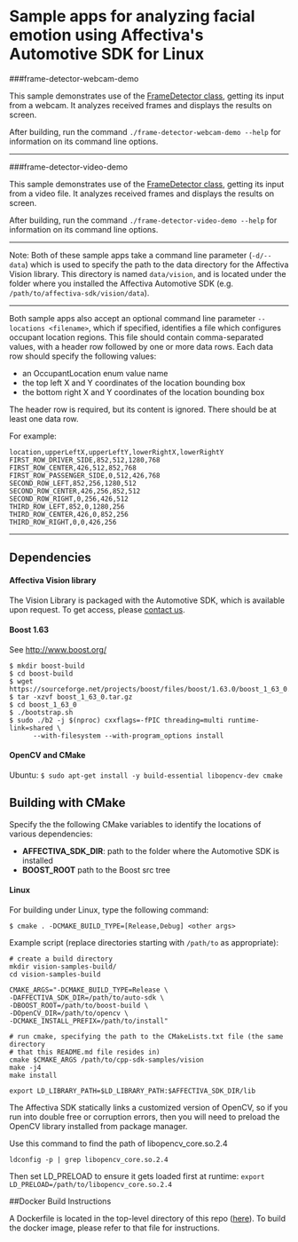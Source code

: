 # Sample apps for analyzing facial emotion using Affectiva's Automotive SDK for Linux

###frame-detector-webcam-demo

This sample demonstrates use of the [FrameDetector class](https://auto.affectiva.com/docs/vision-create-detector), getting its input from a webcam. It analyzes received frames and displays the results on screen.

After building, run the command `./frame-detector-webcam-demo --help` for information on its command line options.

---
###frame-detector-video-demo

This sample demonstrates use of the [FrameDetector class](https://auto.affectiva.com/docs/vision-create-detector), getting its input from a video file. It analyzes received frames and displays the results on screen.

After building, run the command `./frame-detector-video-demo --help` for information on its command line options.

---
Note: Both of these sample apps take a command line parameter (`-d/--data`) which is used to specify the path to the data directory for the Affectiva Vision library.  This directory is named `data/vision`, and is located under the folder where you installed the Affectiva Automotive SDK (e.g. `/path/to/affectiva-sdk/vision/data`). 

---
Both sample apps also accept an optional command line parameter `--locations <filename>`, which if specified, identifies a file which configures occupant location regions.  This file should contain comma-separated values, with a header row followed by one or more data rows. Each data row should specify the following values:

- an OccupantLocation enum value name
- the top left X and Y coordinates of the location bounding box
- the bottom right X and Y coordinates of the location bounding box

The header row is required, but its content is ignored.  There should be at least one data row.

For example:

    location,upperLeftX,upperLeftY,lowerRightX,lowerRightY
    FIRST_ROW_DRIVER_SIDE,852,512,1280,768
    FIRST_ROW_CENTER,426,512,852,768
    FIRST_ROW_PASSENGER_SIDE,0,512,426,768
    SECOND_ROW_LEFT,852,256,1280,512
    SECOND_ROW_CENTER,426,256,852,512
    SECOND_ROW_RIGHT,0,256,426,512
    THIRD_ROW_LEFT,852,0,1280,256
    THIRD_ROW_CENTER,426,0,852,256
    THIRD_ROW_RIGHT,0,0,426,256

---

## Dependencies

#### Affectiva Vision library

The Vision Library is packaged with the Automotive SDK, which is available upon request. To get access, please [contact us](https://auto.affectiva.com/).

#### Boost 1.63

See http://www.boost.org/

```
$ mkdir boost-build
$ cd boost-build
$ wget https://sourceforge.net/projects/boost/files/boost/1.63.0/boost_1_63_0.tar.gz
$ tar -xzvf boost_1_63_0.tar.gz
$ cd boost_1_63_0
$ ./bootstrap.sh
$ sudo ./b2 -j $(nproc) cxxflags=-fPIC threading=multi runtime-link=shared \
      --with-filesystem --with-program_options install
```

#### OpenCV and CMake

Ubuntu:
`$ sudo apt-get install -y build-essential libopencv-dev cmake`

## Building with CMake

Specify the the following CMake variables to identify the locations of various dependencies:

- **AFFECTIVA_SDK_DIR**: path to the folder where the Automotive SDK is installed
- **BOOST_ROOT** path to the Boost src tree


#### Linux

For building under Linux, type the following command:

`$ cmake . -DCMAKE_BUILD_TYPE=[Release,Debug] <other args>`

Example script (replace directories starting with `/path/to` as appropriate):
```
# create a build directory
mkdir vision-samples-build/
cd vision-samples-build

CMAKE_ARGS="-DCMAKE_BUILD_TYPE=Release \
-DAFFECTIVA_SDK_DIR=/path/to/auto-sdk \
-DBOOST_ROOT=/path/to/boost-build \
-DOpenCV_DIR=/path/to/opencv \
-DCMAKE_INSTALL_PREFIX=/path/to/install"

# run cmake, specifying the path to the CMakeLists.txt file (the same directory
# that this README.md file resides in)
cmake $CMAKE_ARGS /path/to/cpp-sdk-samples/vision
make -j4
make install

export LD_LIBRARY_PATH=$LD_LIBRARY_PATH:$AFFECTIVA_SDK_DIR/lib
```

The Affectiva SDK statically links a customized version of OpenCV, so if you run into double free or corruption errors, then you will need to preload the OpenCV library installed from package manager.

Use this command to find the path of libopencv_core.so.2.4

`ldconfig -p | grep libopencv_core.so.2.4`

Then set LD_PRELOAD to ensure it gets loaded first at runtime:
`export LD_PRELOAD=/path/to/libopencv_core.so.2.4`

##Docker Build Instructions

A Dockerfile is located in the top-level directory of this repo ([here](../Dockerfile)). To build the docker image, please refer to that file for instructions.
